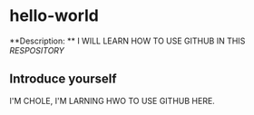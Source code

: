 # hello-world
**Description: ** 
I WILL LEARN HOW TO USE GITHUB IN THIS *RESPOSITORY*

## Introduce yourself
I'M CHOLE, I'M LARNING HWO TO USE GITHUB HERE.
